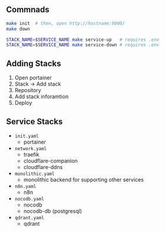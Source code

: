 ## Commnads
```bash
make init  # then, open http://hostname:9000/
make down

STACK_NAME=$SERVICE_NAME make service-up   # requires .env
STACK_NAME=$SERVICE_NAME make service-down # requires .env
```

## Adding Stacks
1. Open portainer
2. Stack -> Add stack
3. Repository
4. Add stack inforamtion
5. Deploy

## Service Stacks
- `init.yaml`
    - portainer
- `network.yaml`
    - traefik
    - cloudflare-companion
    - cloudflare-ddns
- `monolithic.yaml`
    - monolithic backend for supporting other services
- `n8n.yaml`
    - n8n
- `nocodb.yaml`
    - nocodb
    - nocodb-db (postgresql)
- `qdrant.yaml`
    - qdrant
